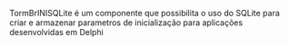 TormBrINISQLite é um componente que possibilita o uso do SQLite para criar e armazenar parametros de inicialização 
para aplicações desenvolvidas em Delphi

